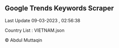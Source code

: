

## Google Trends Keywords Scraper 
 
Last Update 09-03-2023 , 02:56:38

Country List :
VIETNAM.json



© Abdul Muttaqin 
